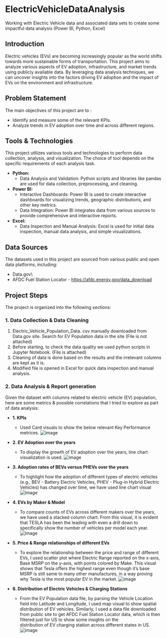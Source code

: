 # ElectricVehicleDataAnalysis
Working with Electric Vehicle data and associated data sets to create some impactful data analysis (Power BI, Python, Excel)

## Introduction
Electric vehicles (EVs) are becoming increasingly popular as the world shifts towards more sustainable forms of transportation. This project aims to analyze various aspects of EV adoption, infrastructure, and market trends using publicly available data. By leveraging data analysis techniques, we can uncover insights into the factors driving EV adoption and the impact of EVs on the environment and infrastructure.

## Problem Statement
The main objectives of this project are to :

- Identify and measure some of the relevant KPIs.
- Analyze trends in EV adoption over time and across different regions.

## Tools & Technologies

This project utilizes various tools and technologies to perform data collection, analysis, and visualization. The choice of tool depends on the specific requirements of each analysis task. 
- **Python:** 
  - Data Analysis and Validation:
  Python scripts and libraries like pandas are used for data collection, preprocessing, and cleaning.
- **Power BI:**
  - Interactive Dashboards:
  Power BI is used to create interactive dashboards for visualizing trends, geographic distributions, and other key metrics.
  - Data Integration:
  Power BI integrates data from various sources to provide comprehensive and interactive reports.
- **Excel:**
  - Data Inspection and Manual Analysis:
 Excel is used for initial data inspection, manual data analysis, and simple visualizations.

## Data Sources
The datasets used in this project are sourced from various public and open data platforms, including:
- Data.gov\
- AFDC Fuel Station Locator - https://afdc.energy.gov/data_download

## Project Steps
The project is organized into the following sections:
### 1. Data Collection & Data Cleaning
1. Electric_Vehicle_Population_Data. csv manually downloaded from Data.gov site. Search for EV Population data in the site (File is not attached)
2. Before starting, to check the data quality we used python scripts in Jupyter Notebook. (File is attached)
3. Cleaning of data is done based on the results and the irrelevant columns are kept as it is.
4. Modified file is opened in Excel for quick data inspection and manual analysis.

### 2. Data Analysis & Report generation

Given the dataset with columns related to electric vehicle (EV) population, here are some metrics & possible correlations that I tried to explore as part of data analysis:
- **1. KPIs**
  - Used Card visuals to show the below relevant Key Performance metrices.
    ![image](https://github.com/SteffyJacob/ElectricVehicleDataAnalysis/assets/69688793/216340d4-9461-4274-aaeb-716cef36e891)

- **2. EV Adoption over the years**
  - To display the growth of EV adoption over the years, line chart visualization is used.
    ![image](https://github.com/SteffyJacob/ElectricVehicleDataAnalysis/assets/69688793/61090d4d-98ad-48e5-83f0-5af8e5da8815)
    
- **3. Adoption rates of BEVs versus PHEVs over the years**
  - To highlight how the adoption of different types of electric vehicles (e.g., BEV - Battery Electric Vehicles, PHEV - Plug-in Hybrid Electric Vehicles) has changed over      time, we have used line chart visual
    ![image](https://github.com/SteffyJacob/ElectricVehicleDataAnalysis/assets/69688793/fc4e0c07-6a4f-4522-82bb-cc19eaf6e8d2)

- **4. EVs by Maker & Model**
  - To compare counts of EVs across different makers over the years, we have used a stacked column chart. From this visual, it is evident that TESLA has been the leading        with even a drill down to specifically show the number of vehicles per model each year.
    ![image](https://github.com/SteffyJacob/ElectricVehicleDataAnalysis/assets/69688793/2afe1ecd-27b5-457b-bfeb-e87a7884b649)

- **5. Price & Range relationships of different EVs**
  - To explore the relationship between the price and range of different EVs, I used scatter plot where Electric Range reported on the x-axis, Base MSRP on the y-axis, with 
    points colored by Make. This visual shows that Tesla offers the highest range even though it’s base MSRP is still same to many other manufactures, in a way proving why 
    Tesla is the most popular EV in the market.
    ![image](https://github.com/SteffyJacob/ElectricVehicleDataAnalysis/assets/69688793/fdaa18bd-5c34-4991-926b-21ddb8f43473)

- **6. Distribution of Electric Vehicles & Charging Stations**
  - From the EV Population data file, by parsing the Vehicle Location field into Latitude and Longitude, I used map visual to show spatial distribution of EV vehicles.          Similarly, I used a data file downloaded from public site to get AFDC Fuel Station Locator data, which is then filtered just for US to show some insights on the  
    distribution of EV charging station across different states in US.
    ![image](https://github.com/SteffyJacob/ElectricVehicleDataAnalysis/assets/69688793/2f0708d9-7f60-43f5-81e4-9ad617671494)
